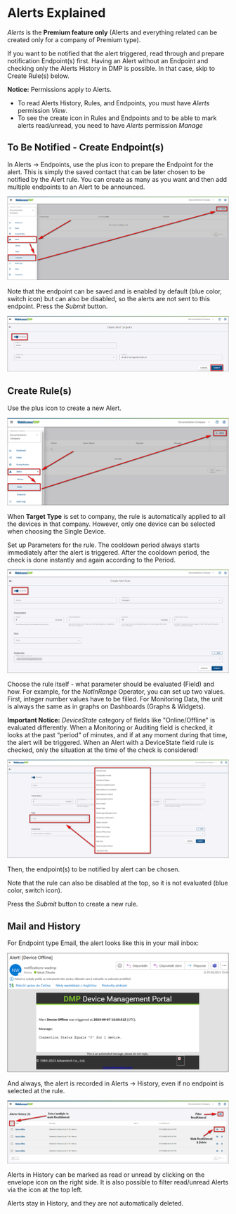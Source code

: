 # Alerts Explained 

*Alerts* is the **Premium feature only** (Alerts and everything related can be created only for a company of Premium type).

If you want to be notified that the alert triggered, read through and prepare notification Endpoint(s) first. Having an Alert without an Endpoint and checking only the Alerts History in DMP is possible. In that case, skip to Create Rule(s) below.

**Notice:** Permissions apply to Alerts.
* To read Alerts History, Rules, and Endpoints, you must have *Alerts* permission *View*. 
* To see the create icon in Rules and Endpoints and to be able to mark alerts read/unread, you need to have *Alerts* permission *Manage*


## To Be Notified - Create Endpoint(s)

In Alerts -> Endpoints, use the plus icon to prepare the Endpoint for the alert. This is simply the saved contact that can be later chosen to be notified by the Alert rule. You can create as many as you want and then add multiple endpoints to an Alert to be announced. 

![Alerts create](./alerts-endpoint-create.png "Alerts create")

Note that the endpoint can be saved and is enabled by default (blue color, switch icon) but can also be disabled, so the alerts are not sent to this endpoint. Press the *Submit* button.

![Alerts endpoint](./alerts-endpoint.png "Alerts endpoint")

## Create Rule(s)

Use the plus icon to create a new Alert.

![Alerts rule create](./alert-rule-create.png "Alerts rule create")

When **Target Type** is set to company, the rule is automatically applied to all the devices in that company. However, only one device can be selected when choosing the Single Device.

Set up Parameters for the rule. The cooldown period always starts immediately after the alert is triggered. After the cooldown period, the check is done instantly and again according to the Period.

![Alerts rule](./alerts-rule.png "Alerts rule")

Choose the rule itself - what parameter should be evaluated (Field) and how. For example, for the *NotInRange* Operator, you can set up two values. First, integer number values have to be filled. 
For Monitoring Data, the unit is always the same as in graphs on Dashboards (Graphs & Widgets).

**Important Notice:** *DeviceState* category of fields like "Online/Offline" is evaluated differently. When a Monitoring or Auditing field is checked, it looks at the past “period” of minutes, and if at any moment during that time, the alert will be triggered. When an Alert with a DeviceState field rule is checked, only the situation at the time of the check is considered!

![Alerts rule](./alerts-rule-rule.png "Alerts rule")

Then, the endpoint(s) to be notified by alert can be chosen. 

Note that the rule can also be disabled at the top, so it is not evaluated (blue color, switch icon).

Press the *Submit* button to create a new rule.


## Mail and History

For Endpoint type Email, the alert looks like this in your mail inbox:

![Alerts mail](./alerts-email.png "Alerts mail")

And always, the alert is recorded in Alerts -> History, even if no endpoint is selected at the rule.

![Alerts history](./alerts-history-1.png "Alerts history")

Alerts in History can be marked as read or unread by clicking on the envelope icon on the right side. It is also possible to filter read/unread Alerts via the icon at the top left.

Alerts stay in History, and they are not automatically deleted.
